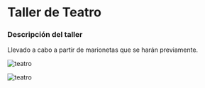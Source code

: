 # Taller de Teatro

### Descripción del taller

Llevado a cabo a partir de marionetas que se harán previamente.

![teatro](/Ludoteca-tolon-tolon/assets/images/teatro.jpg)

![teatro](/Ludoteca-tolon-tolon/assets/images/teatro1.jpg)
